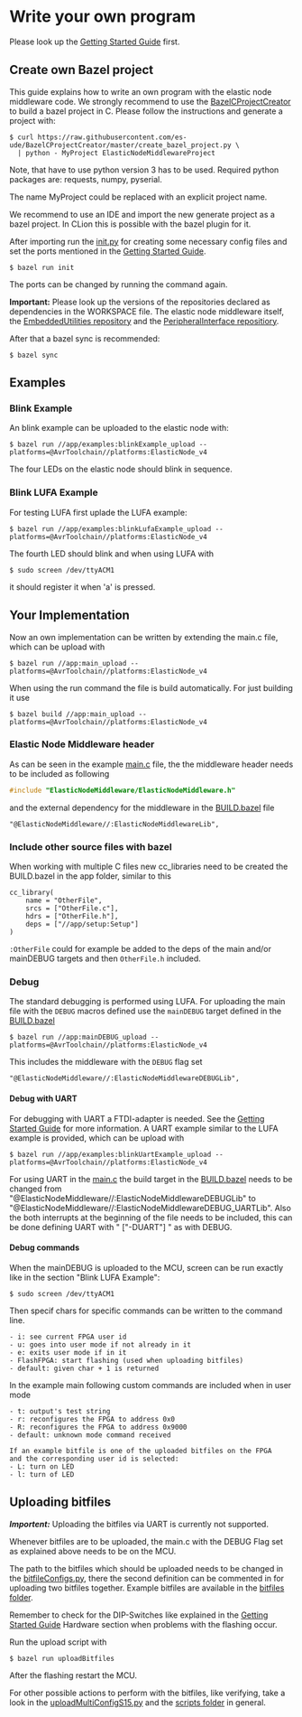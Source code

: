 # Write your own program

Please look up the [Getting Started Guide](GettingStartedGuide.md) first. 

## Create own Bazel project

This guide explains how to write an own program with the elastic node middleware code. 
We strongly recommend to use the [BazelCProjectCreator](https://github.com/es-ude/BazelCProjectCreator) to build a bazel project in C.
Please follow the instructions and generate a project with:

    $ curl https://raw.githubusercontent.com/es-ude/BazelCProjectCreator/master/create_bazel_project.py \
      | python - MyProject ElasticNodeMiddlewareProject

Note, that have to use python version 3 has to be used. 
Required python packages are: requests, numpy, pyserial.

The name MyProject could be replaced with an explicit project name.

We recommend to use an IDE and import the new generate project as a bazel project.
In CLion this is possible with the bazel plugin for it.

After importing run the [init.py](../templates/init.py) for creating some necessary config files and set the ports 
mentioned in the [Getting Started Guide](GettingStartedGuide.md).

    $ bazel run init

The ports can be changed by running the command again.

**Important:** Please look up the versions of the repositories declared as dependencies in the WORKSPACE file. 
The elastic node middleware itself, the [EmbeddedUtilities repository](https://github.com/es-ude/EmbeddedUtilities) 
and the [PeripheralInterface repositiory](https://github.com/es-ude/PeripheralInterface).

After that a bazel sync is recommended:

    $ bazel sync

## Examples

### Blink Example

An blink example can be uploaded to the elastic node with:

    $ bazel run //app/examples:blinkExample_upload --platforms=@AvrToolchain//platforms:ElasticNode_v4
    
The four LEDs on the elastic node should blink in sequence.

### Blink LUFA Example

For testing LUFA first uplade the LUFA example:

    $ bazel run //app/examples:blinkLufaExample_upload --platforms=@AvrToolchain//platforms:ElasticNode_v4
    
The fourth LED should blink and when using LUFA with
    
    $ sudo screen /dev/ttyACM1

it should register it when 'a' is pressed.

## Your Implementation

Now an own implementation can be written by extending the main.c file, which can be upload with

    $ bazel run //app:main_upload --platforms=@AvrToolchain//platforms:ElasticNode_v4

When using the run command the file is build automatically. For just building it use

    $ bazel build //app:main_upload --platforms=@AvrToolchain//platforms:ElasticNode_v4
 
### Elastic Node Middleware header

As can be seen in the example [main.c](../app/main.c) file, the the middleware header needs to be included as following

```c
#include "ElasticNodeMiddleware/ElasticNodeMiddleware.h"
```    

and the external dependency for the middleware in the [BUILD.bazel](../templates/appBUILD.bazel) file

```bazel
"@ElasticNodeMiddleware//:ElasticNodeMiddlewareLib",
```

### Include other source files with bazel

When working with multiple C files new cc_libraries need to be created the BUILD.bazel in the app folder, similar to this
    
```bazel
cc_library(
    name = "OtherFile",
    srcs = ["OtherFile.c"],
    hdrs = ["OtherFile.h"],
    deps = ["//app/setup:Setup"]
)

```

`:OtherFile` could for example be added to the deps of the main and/or mainDEBUG targets and then `OtherFile.h` included.

### Debug 

The standard debugging is performed using LUFA.
For uploading the main file with the `DEBUG` macros defined use the `mainDEBUG` target defined in the [BUILD.bazel](../templates/appBUILD.bazel)

    $ bazel run //app:mainDEBUG_upload --platforms=@AvrToolchain//platforms:ElasticNode_v4

This includes the middleware with the `DEBUG` flag set

```bazel
"@ElasticNodeMiddleware//:ElasticNodeMiddlewareDEBUGLib",
```

#### Debug with UART

For debugging with UART a FTDI-adapter is needed. See the [Getting Started Guide](GettingStartedGuide.md#Hardware) for more information.
A UART example similar to the LUFA example is provided, which can be upload with

    $ bazel run //app/examples:blinkUartExample_upload --platforms=@AvrToolchain//platforms:ElasticNode_v4

For using UART in the [main.c](../app/main.c) the build target in the [BUILD.bazel](../app/BUILD.bazel) needs to be changed from 
"@ElasticNodeMiddleware//:ElasticNodeMiddlewareDEBUGLib" to "@ElasticNodeMiddleware//:ElasticNodeMiddlewareDEBUG_UARTLib". 
Also the both interrupts at the beginning of the file needs to be included, this can be done defining UART with " ["-DUART"] " as with DEBUG.

#### Debug commands

When the mainDEBUG is uploaded to the MCU, screen can be run exactly like in the section "Blink LUFA Example":
    
    $ sudo screen /dev/ttyACM1

Then specif chars for specific commands can be written to the command line.

    - i: see current FPGA user id
    - u: goes into user mode if not already in it
    - e: exits user mode if in it
    - FlashFPGA: start flashing (used when uploading bitfiles)
    - default: given char + 1 is returned

In the example main following custom commands are included when in user mode

    - t: output's test string
    - r: reconfigures the FPGA to address 0x0
    - R: reconfigures the FPGA to address 0x9000
    - default: unknown mode command received
    
    If an example bitfile is one of the uploaded bitfiles on the FPGA 
    and the corresponding user id is selected:
    - L: turn on LED
    - l: turn of LED

## Uploading bitfiles

***Importent:*** Uploading the bitfiles via UART is currently not supported.

Whenever bitfiles are to be uploaded, the main.c with the DEBUG Flag set as explained above needs to be on the MCU.

The path to the bitfiles which should be uploaded needs to be changed in the [bitfileConfigs.py](../templates/bitfileConfigs.py), 
there the second definition can be commented in for uploading two bitfiles together.
Example bitfiles are available in the [bitfiles folder](../bitfiles).

Remember to check for the DIP-Switches like explained in the [Getting Started Guide](GettingStartedGuide.md#DIP-Switches) 
Hardware section when problems with the flashing occur.

Run the upload script with

    $ bazel run uploadBitfiles

After the flashing restart the MCU.

For other possible actions to perform with the bitfiles, like verifying, take a look in the 
[uploadMultiConfigS15.py](../scripts/uploadBitfiles.py) and the [scripts folder](../scripts) in general.
